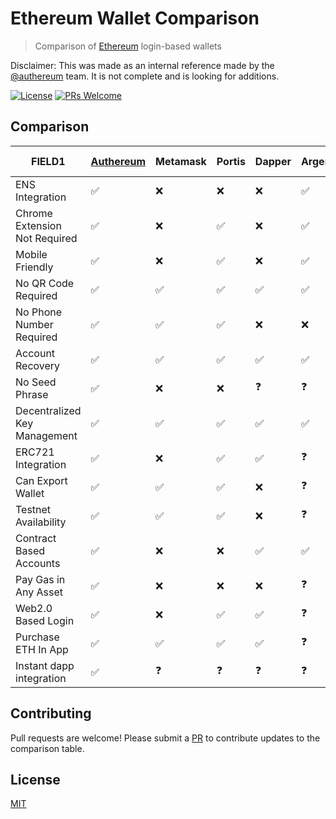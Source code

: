 # Ethereum Wallet Comparison

> Comparison of [Ethereum](https://www.ethereum.org/) login-based wallets

Disclaimer: This was made as an internal reference made by the [@authereum](https://github.com/authereum) team. It is not complete and is looking for additions.

[![License](http://img.shields.io/badge/license-MIT-blue.svg)](https://raw.githubusercontent.com/shanefontaine/ethereum-wallet-comparison/master/LICENSE)
[![PRs Welcome](https://img.shields.io/badge/PRs-welcome-brightgreen.svg)](#contributing)


## Comparison
|FIELD1 | [Authereum](https://authereum.org) | Metamask | Portis | Dapper | Argent | Coinbase Wallet | Status | Trust Wallet | Ledger | Gnosis Safe | ETHVault | NiftyWallet |
|---|---|---|---|---|---|---|---|---|---|---|---|---|
|ENS Integration                | ✅ | ❌ | ❌ | ❌ | ✅ | ❌ | ✅ | ❌ | ❌ | ❌ | ❌ | ❓ |
|Chrome Extension Not Required  | ✅ | ❌ | ✅ | ❌ | ✅ | ✅ | ✅ | ✅ | ✅ | ❌ | ✅ | ❓ |
|Mobile Friendly                | ✅ | ❌ | ✅ | ❌ | ✅ | ✅ | ✅ | ✅ | ❌ | ✅ | ❓ | ❓ |
|No QR Code Required            | ✅ | ✅ | ✅ | ✅ | ✅ | ✅ | ✅ | ✅ | ✅ | ❌ | ❓ | ❓ |
|No Phone Number Required       | ✅ | ✅ | ✅ | ❌ | ❌ | ❌ | ✅ | ✅ | ✅ | ❓ | ❓ | ❓ |
|Account Recovery               | ✅ | ✅ | ✅ | ✅ | ✅ | ✅ | ❌ | ✅ | ❌ | ❌ | ❓ | ❓ |
|No Seed Phrase                 | ✅ | ❌ | ❌ | ❓ | ❓ | ❌ | ✅ | ❌ | ❌ | ❓ | ❓ | ❓ |
|Decentralized Key Management   | ✅ | ✅ | ✅ | ✅ | ✅ | ✅ | ✅ | ❓ | ✅ | ✅ | ❓ | ❓ |
|ERC721 Integration             | ✅ | ❌ | ✅ | ✅ | ❓ | ✅ | ✅ | ✅ | ❌ | ❌ | ❓ | ❓ |
|Can Export Wallet              | ✅ | ✅ | ✅ | ❌ | ❓ | ❌ | ❌ | ❌ | ✅ | ❓ | ❓ | ❓ |
|Testnet Availability           | ✅ | ✅ | ✅ | ❌ | ❓ | ✅ | ✅ | ❌ | ✅ | ❓ | ❓ | ❓ |
|Contract Based Accounts        | ✅ | ❌ | ❌ | ✅ | ✅ | ❌ | ❌ | ❌ | ❌ | ✅ | ❓ | ❓ |
|Pay Gas in Any Asset           | ✅ | ❌ | ❌ | ❌ | ❓ | ❌ | ❌ | ❌ | ❌ | ❓ | ❓ | ❓ |
|Web2.0 Based Login             | ✅ | ❌ | ✅ | ✅ | ❓ | ❌ | ✅ | ❌ | ❌ | ❓ | ❓ | ❓ |
|Purchase ETH In App            | ✅ | ✅ | ✅ | ✅ | ❓ | ✅ | ❌ | ❌ | ❌ | ❓ | ❌ | ❓ |
|Instant dapp integration       | ✅ | ❓ | ❓ | ❓ | ❓ | ❓ | ❓ | ❓ | ❓ | ❓ | ❌ | ❓ |

## Contributing

Pull requests are welcome! Please submit a [PR](https://github.com/shanefontaine/ethereum-wallet-comparison/compare) to contribute updates to the comparison table.

## License

[MIT](LICENSE)